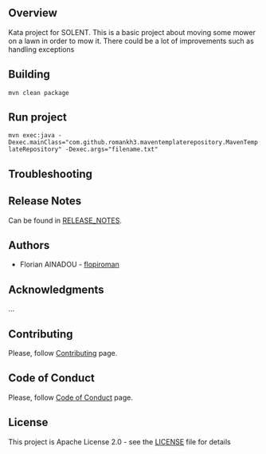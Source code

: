 ## Overview
Kata project for SOLENT.
This is a basic project about moving some mower on a lawn in order to mow it.
There could be a lot of improvements such as handling exceptions 

## Building
`mvn clean package`

## Run project

`mvn exec:java -Dexec.mainClass="com.github.romankh3.maventemplaterepository.MavenTemplateRepository" -Dexec.args="filename.txt"`


## Troubleshooting


## Release Notes
Can be found in [RELEASE_NOTES](RELEASE_NOTES.md).

## Authors
* Florian AINADOU - [flopiroman](https://github.com/flopiroman)

## Acknowledgments
...

## Contributing
Please, follow [Contributing](CONTRIBUTING.md) page.

## Code of Conduct
Please, follow [Code of Conduct](CODE_OF_CONDUCT.md) page.

## License
This project is Apache License 2.0 - see the [LICENSE](LICENSE) file for details
